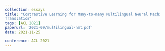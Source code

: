 ```yaml
---
collection: essays
title: "Contrastive Learning for Many-to-many Multilingual Neural Machine
Translation"
tags: [ACL 2021]
paperurl: '2021-09/multilingual-nmt.pdf'
date: 2021-11-25

conference: ACL 2021
---
```



